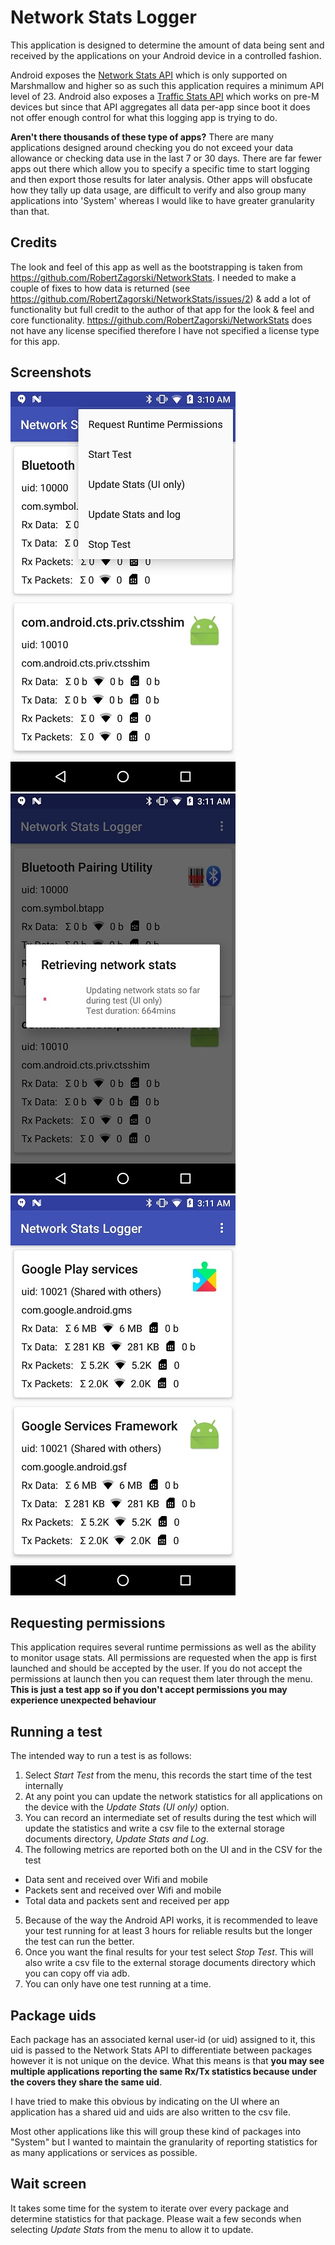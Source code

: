 # Network Stats Logger
This application is designed to determine the amount of data being sent and received by the applications on your Android device in a controlled fashion.

Android exposes the [Network Stats API](https://developer.android.com/reference/android/app/usage/NetworkStats.html) which is only supported on Marshmallow and higher so as such this application requires a minimum API level of 23.  Android also exposes a [Traffic Stats API](https://developer.android.com/reference/android/net/TrafficStats.html) which works on pre-M devices but since that API aggregates all data per-app since boot it does not offer enough control for what this logging app is trying to do. 

**Aren't there thousands of these type of apps?**  There are many applications designed around checking you do not exceed your data allowance or checking data use in the last 7 or 30 days.  There are far fewer apps out there which allow you to specify a specific time to start logging and then export those results for later analysis.  Other apps will obsfucate how they tally up data usage, are difficult to verify and also group many applications into 'System' whereas I would like to have greater granularity than that. 

## Credits
The look and feel of this app as well as the bootstrapping is taken from https://github.com/RobertZagorski/NetworkStats.  I needed to make a couple of fixes to how data is returned (see https://github.com/RobertZagorski/NetworkStats/issues/2) & add a lot of functionality but full credit to the author of that app for the look & feel and core functionality.  https://github.com/RobertZagorski/NetworkStats does not have any license specified therefore I have not specified a license type for this app.   

## Screenshots
![Options](https://raw.githubusercontent.com/darryncampbell/Network-Stats-Logger/master/screenshots/1.jpg)
![Retrieving stats](https://raw.githubusercontent.com/darryncampbell/Network-Stats-Logger/master/screenshots/2.jpg)
![Stats](https://raw.githubusercontent.com/darryncampbell/Network-Stats-Logger/master/screenshots/3.jpg)

## Requesting permissions
This application requires several runtime permissions as well as the ability to monitor usage stats.  All permissions are requested when the app is first launched and should be accepted by the user.  If you do not accept the permissions at launch then you can request them later through the menu.  **This is just a test app so if you don't accept permissions you may experience unexpected behaviour**

## Running a test
The intended way to run a test is as follows:
1. Select _Start Test_ from the menu, this records the start time of the test internally
2. At any point you can update the network statistics for all applications on the device with the _Update Stats (UI only)_ option.
3. You can record an intermediate set of results during the test which will update the statistics and write a csv file to the external storage documents directory, _Update Stats and Log_.
4. The following metrics are reported both on the UI and in the CSV for the test
  - Data sent and received over Wifi and mobile
  - Packets sent and received over Wifi and mobile
  - Total data and packets sent and received per app

5. Because of the way the Android API works, it is recommended to leave your test running for at least 3 hours for reliable results but the longer the test can run the better.
6. Once you want the final results for your test select _Stop Test_.  This will also write a csv file to the external storage documents directory which you can copy off via adb.
7. You can only have one test running at a time.

## Package uids
Each package has an associated kernal user-id (or uid) assigned to it, this uid is passed to the Network Stats API to differentiate between packages however it is not unique on the device.  What this means is that **you may see multiple applications reporting the same Rx/Tx statistics because under the covers they share the same uid**.  

I have tried to make this obvious by indicating on the UI where an application has a shared uid and uids are also written to the csv file.

Most other applications like this will group these kind of packages into "System" but I wanted to maintain the granularity of reporting statistics for as many applications or services as possible.

## Wait screen
It takes some time for the system to iterate over every package and determine statistics for that package.  Please wait a few seconds when selecting _Update Stats_ from the menu to allow it to update.
